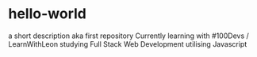 # hello-world
a short description aka first repository
Currently learning with #100Devs / LearnWithLeon studying Full Stack Web Development utilising Javascript
